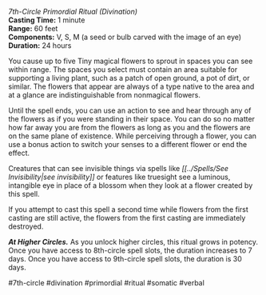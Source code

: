 *7th-Circle Primordial Ritual (Divination)*  
**Casting Time:** 1 minute  
**Range:** 60 feet  
**Components:** V, S, M (a seed or bulb carved with the image of an eye)  
**Duration:** 24 hours

You cause up to five Tiny magical flowers to sprout in spaces you can see within range. The spaces you select must contain an area suitable for supporting a living plant, such as a patch of open ground, a pot of dirt, or similar. The flowers that appear are always of a type native to the area and at a glance are indistinguishable from nonmagical flowers.

Until the spell ends, you can use an action to see and hear through any of the flowers as if you were standing in their space. You can do so no matter how far away you are from the flowers as long as you and the flowers are on the same plane of existence. While perceiving through a flower, you can use a bonus action to switch your senses to a different flower or end the effect.

Creatures that can see invisible things via spells like *[[../Spells/See Invisibility|see invisibility]]* or features like truesight see a luminous, intangible eye in place of a blossom when they look at a flower created by this spell.

If you attempt to cast this spell a second time while flowers from the first casting are still active, the flowers from the first casting are immediately destroyed.

***At Higher Circles.*** As you unlock higher circles, this ritual grows in potency. Once you have access to 8th-circle spell slots, the duration increases to 7 days. Once you have access to 9th-circle spell slots, the duration is 30 days.

#7th-circle #divination #primordial #ritual #somatic #verbal
